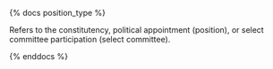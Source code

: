 {% docs position_type %}

Refers to the constitutency, political appointment (position), or select committee participation (select committee).

{% enddocs %}
